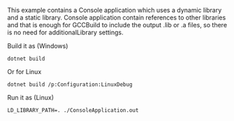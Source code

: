 This example contains a Console application which uses a dynamic library and a static library.
Console application contain references to other libraries and that is enough for GCCBuild to include the output .lib or .a files, so there is no need for additionalLibrary settings.

Build it as (Windows)

    dotnet build

Or for Linux

    dotnet build /p:Configuration:LinuxDebug

Run it as (Linux)

    LD_LIBRARY_PATH=. ./ConsoleApplication.out

